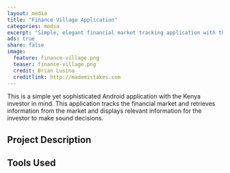 ```yaml
---
layout: media
title: "Finance Village Application"
categories: media
excerpt: "Simple, elegant financial market tracking application with the investor in mind."
ads: true
share: false
image:
  feature: finance-village.png
  teaser: finance-village.png
  credit: Brian Lusina
  creditlink: http://mademistakes.com
---
```


This is a simple yet sophisticated Android application with the Kenya investor in mind. This application tracks the financial market and retrieves information from the market and displays relevant information for the investor to make sound decisions.

## Project Description



## Tools Used


